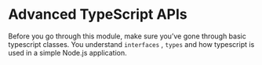 # **Advanced TypeScript APIs**

Before you go through this module, make sure you’ve gone through basic typescript classes. You understand `interfaces` , `types` and how typescript is used in a simple Node.js application.

